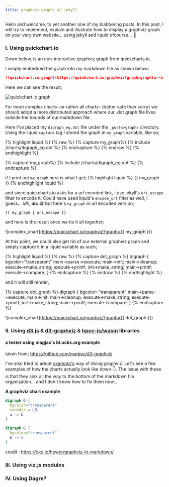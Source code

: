 ```yaml
---
title: graphviz graphs w/ jekyll
---
```

Hello and welcome, to yet another one of my blabbering posts.
In this post, I will try to implement, explain and illustrate how to display a graphviz graph on your very own website... using jekyll and liquid ofcourse... 😬

### I. Using quickchart.io
Down below, is an non-interactive graphviz graph from quickcharts.io.

I simply embedded the graph into my markdown file as shown below;

```markdown
![quickchart.io graph](https://quickchart.io/graphviz?graph=graph{a--b})
```
Here we can see the result;

![quickchart.io graph](https://quickchart.io/graphviz?graph=graph{a--b})

For more complex charts –or rather all charts– (better safe than sorry) we should adopt a more distributed approach where our .dot graph file lives outside the bounds of our markdown file.

Here I've placed my `digraph_eg.dot` file under the `_posts>graphs` directory. Using the liquid `capture` tag I stored the graph in `my_graph` variable, like so;

{% highlight liquid %}
{% raw %}
{% capture my_graph%}
{% include /charts/digraph_eg.dot %}
{% endcapture %}
{% endraw %}
{% endhighlight %}

{% capture my_graph%}
{% include /charts/digraph_eg.dot %}
{% endcapture %}

if I print out `my_graph` here is what I get; 
{% highlight liquid %}
{{ my_graph }}
{% endhighlight liquid %}

and since quickcharts.io asks for a url encoded link, I use jekyll's `uri_escape` filter to encode it. Could have used liquid's `encode_url` filter as well, I guess... *idk*, **idc** 😁 but here's `my_graph` in url encoded version;
```
{{ my_graph | uri_escape }}
```

and here is the result once we tie it all together;

![complex_chart](https://quickchart.io/graphviz?graph={{ my_graph }})

At this point, we could also get rid of our external graphviz graph and simply capture it in a liquid variable as such;

{% highlight liquid %}
{% raw %}
{% capture dot_graph %} 
digraph {
  bgcolor="transparent"
  main->parse->execute;
  main->init;
  main->cleanup;
  execute->make_string;
  execute->printf;
  init->make_string;
  main->printf;
  execute->compare;
}
{% endcapture %}
{% endraw %}
{% endhighlight %}

and it will still render;

{% capture dot_graph %} 
digraph {
  bgcolor="transparent"
  main->parse->execute;
  main->init;
  main->cleanup;
  execute->make_string;
  execute->printf;
  init->make_string;
  main->printf;
  execute->compare;
}
{% endcapture %}

![complex_chart](https://quickchart.io/graphviz?graph={{ dot_graph }})

### II. Using [d3.js](https://github.com/d3/d3) & [d3-graphviz](https://github.com/magjac/d3-graphviz) & [hpcc-js/wasm](https://github.com/hpcc-systems/hpcc-js-wasm) libraries

#### a tester using magjac's bl.ocks.org example
taken from; <https://github.com/magjac/d3-graphviz>

<div id="graph" style="text-align: center;"></div>
<script>
d3.select("#graph").graphviz()
  .renderDot('digraph { graph [bgcolor=transparent;] a -> b}');
</script>

I've also tried to adopt [okamoto's](https://oko.io/howto/graphviz-in-markdown/) way of doing graphviz. Let's see a few examples of how the charts actually look like down 👇. The issue with these is that they sink all the way to the bottom of the markdown file organization... and I don't know how to fix them now...

**A graphviz chart example**
```dot
digraph G {
  bgcolor="transparent"
  rankdir = LR;
  a -> b
}
```

```dot
digraph G {
  bgcolor="transparent"
  b -> c 
}
```

credit : <https://oko.io/howto/graphviz-in-markdown/>



### III. Using viz.js modules

<!-- error : ends up, at the bottom of the page
<script>
var viz = new Viz();

viz.renderSVGElement('digraph { a -> b; b -> c }')
.then(function(element) {
  document.body.appendChild(element);
})
.catch(error => {
  // Create a new Viz instance (@see Caveats page for more info)
  viz = new Viz();

  // Possibly display the error
  console.error(error);
});
</script>
-->

### IV. Using Dagre?

